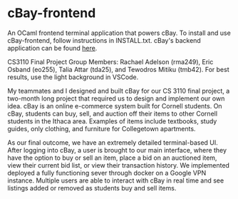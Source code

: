 # cBay-frontend

An OCaml frontend terminal application that powers cBay.
To install and use cBay-frontend, follow instructions in INSTALL.txt. cBay's
backend application can be found 
[here](https://github.com/rachael-adelson/cBay-backend).

CS3110 Final Project
Group Members: Rachael Adelson (rma249), Eric Osband (eo255),
Talia Attar (tda25), and Tewodros Mitiku (tmb42). For best results, use the light background in VSCode. 

My teammates and I designed and built cBay for our CS 3110 final project, a two-month long project that required us to design and implement our own idea. cBay is an online e-commerce system built for Cornell students. On cBay, students can buy, sell, and auction off their items to other Cornell students in the Ithaca area. Examples of items include textbooks, study guides, only clothing, and furniture for Collegetown apartments. 

As our final outcome, we have an extremely detailed terminal-based UI. After logging into cBay, a user is brought to our main interface, where they have the option to buy or sell an item, place a bid on an auctioned item, view their current bid list, or view their transaction history. We implemented deployed a fully functioning sever through docker on a Google VPN instance. Multiple users are able to interact with cBay in real time and see listings added or removed as students buy and sell items. 
